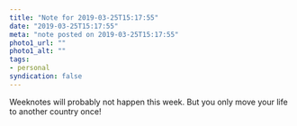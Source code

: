```yaml
---
title: "Note for 2019-03-25T15:17:55"
date: "2019-03-25T15:17:55"
meta: "note posted on 2019-03-25T15:17:55"
photo1_url: ""
photo1_alt: ""
tags:
- personal
syndication: false
---
```

Weeknotes will probably not happen this week. But you only move your life to another country once!
